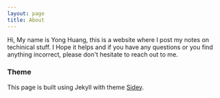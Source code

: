```yaml
---
layout: page
title: About
---
```


Hi, My name is Yong Huang, this is a website where I post my notes on techinical stuff. 
I Hope it helps and if you have any questions or you find anything incorrect, please don't hesitate to reach out to me.

### Theme 
This page is built using Jekyll with theme [Sidey](https://github.com/ronv/sidey/issues?q=is%3Aissue+is%3Aclosed).



